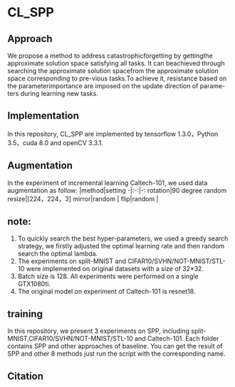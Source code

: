 # CL_SPP

## Approach 
We propose a method to address catastrophicforgetting by gettingthe approximate solution space satisfying all tasks. It can beachieved through searching the approximate solution spacefrom the approximate solution space corresponding to pre-vious tasks.To achieve it, resistance based on the parameterimportance are imposed on the update direction of parame-ters during learning new tasks.

## Implementation
In this repository, CL_SPP are implemented by tensorflow 1.3.0，Python 3.5，cuda 8.0 and openCV 3.3.1.

## Augmentation 
In the experiment of incremental learning Caltech-101, we used data augmentation as follow:
|method|setting
-|:-:|-:
rotation|90 degree
random resize|[224，224，3]
mirror|random |
flip|random |

## note: 
1. To quickly search the best hyper-parameters, we used a greedy search strategy, we firstly adjusted the optimal learning rate and then random search the optimal lambda.
2. The experiments on split-MNIST and CIFAR10/SVHN/NOT-MNIST/STL-10 were implemented on original datasets with a size of 32*32.
3. Batch size is 128. All experiments were performed on a single GTX1080ti.
4. The original model on experiment of Caltech-101 is resnet18.

## training 
In this repository, we present 3 experiments on SPP, including split-MNIST,CIFAR10/SVHN/NOT-MNIST/STL-10 and Caltech-101. Each folder contains SPP and other approaches of baseline.
You can get the result of SPP and other 8 methods just run the script with the corresponding name.


## Citation 




